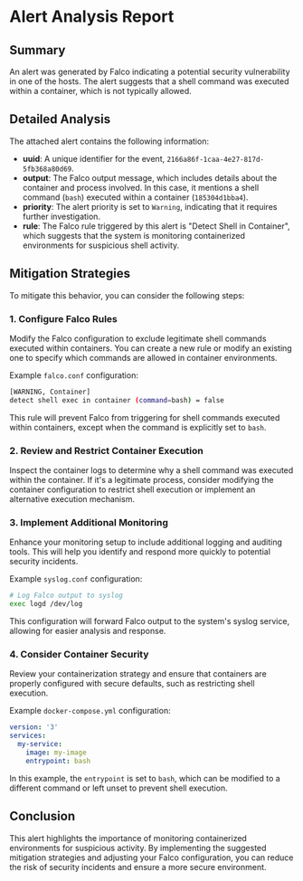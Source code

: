 **Alert Analysis Report**
==========================

**Summary**
-----------

An alert was generated by Falco indicating a potential security vulnerability in one of the hosts. The alert suggests that a shell command was executed within a container, which is not typically allowed.

**Detailed Analysis**
--------------------

The attached alert contains the following information:

*   **uuid**: A unique identifier for the event, `2166a86f-1caa-4e27-817d-5fb368a80d69`.
*   **output**: The Falco output message, which includes details about the container and process involved. In this case, it mentions a shell command (`bash`) executed within a container (`185304d1bba4`).
*   **priority**: The alert priority is set to `Warning`, indicating that it requires further investigation.
*   **rule**: The Falco rule triggered by this alert is "Detect Shell in Container", which suggests that the system is monitoring containerized environments for suspicious shell activity.

**Mitigation Strategies**
------------------------

To mitigate this behavior, you can consider the following steps:

### 1. Configure Falco Rules

Modify the Falco configuration to exclude legitimate shell commands executed within containers. You can create a new rule or modify an existing one to specify which commands are allowed in container environments.

Example `falco.conf` configuration:
```bash
[WARNING, Container]
detect shell exec in container (command=bash) = false
```
This rule will prevent Falco from triggering for shell commands executed within containers, except when the command is explicitly set to `bash`.

### 2. Review and Restrict Container Execution

Inspect the container logs to determine why a shell command was executed within the container. If it's a legitimate process, consider modifying the container configuration to restrict shell execution or implement an alternative execution mechanism.

### 3. Implement Additional Monitoring

Enhance your monitoring setup to include additional logging and auditing tools. This will help you identify and respond more quickly to potential security incidents.

Example `syslog.conf` configuration:
```bash
# Log Falco output to syslog
exec logd /dev/log
```
This configuration will forward Falco output to the system's syslog service, allowing for easier analysis and response.

### 4. Consider Container Security

Review your containerization strategy and ensure that containers are properly configured with secure defaults, such as restricting shell execution.

Example `docker-compose.yml` configuration:
```yml
version: '3'
services:
  my-service:
    image: my-image
    entrypoint: bash
```
In this example, the `entrypoint` is set to `bash`, which can be modified to a different command or left unset to prevent shell execution.

**Conclusion**
----------

This alert highlights the importance of monitoring containerized environments for suspicious activity. By implementing the suggested mitigation strategies and adjusting your Falco configuration, you can reduce the risk of security incidents and ensure a more secure environment.